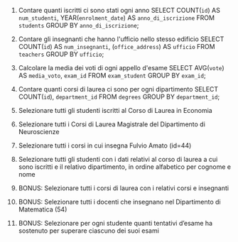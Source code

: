 1. Contare quanti iscritti ci sono stati ogni anno
SELECT COUNT(`id`) AS `num_studenti`, YEAR(`enrolment_date`) AS `anno_di_iscrizione`
FROM `students`
GROUP BY `anno_di_iscrizione`;

2. Contare gli insegnanti che hanno l'ufficio nello stesso edificio
SELECT COUNT(`id`) AS `num_insegnanti`, (`office_address`) AS `ufficio`
FROM `teachers`
GROUP BY `ufficio`;

3. Calcolare la media dei voti di ogni appello d'esame
SELECT AVG(`vote`) AS `media_voto`, `exam_id`
FROM `exam_student`
GROUP BY `exam_id`;

4. Contare quanti corsi di laurea ci sono per ogni dipartimento
SELECT COUNT(`id`), `department_id`
FROM `degrees`
GROUP BY `department_id`;






1. Selezionare tutti gli studenti iscritti al Corso di Laurea in Economia



2. Selezionare tutti i Corsi di Laurea Magistrale del Dipartimento di Neuroscienze

3. Selezionare tutti i corsi in cui insegna Fulvio Amato (id=44)

4. Selezionare tutti gli studenti con i dati relativi al corso di laurea a cui sono iscritti e il
relativo dipartimento, in ordine alfabetico per cognome e nome

5. BONUS: Selezionare tutti i corsi di laurea con i relativi corsi e insegnanti

6. BONUS: Selezionare tutti i docenti che insegnano nel Dipartimento di Matematica (54)

7. BONUS: Selezionare per ogni studente quanti tentativi d’esame ha sostenuto per
superare ciascuno dei suoi esami


